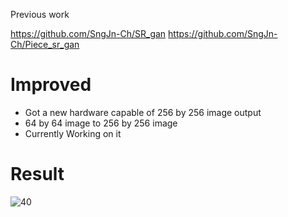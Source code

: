 Previous work

 https://github.com/SngJn-Ch/SR_gan 
 https://github.com/SngJn-Ch/Piece_sr_gan

# Improved
- Got a new hardware capable of 256 by 256 image output
- 64 by 64 image to 256 by 256 image
- Currently Working on it


# Result


![40](https://user-images.githubusercontent.com/111392592/189980313-0757039f-29a3-4b4f-864f-0454ea9161c5.png)

